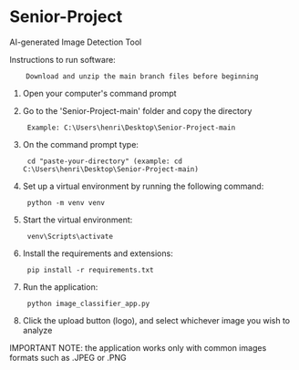 # Senior-Project
AI-generated Image Detection Tool

Instructions to run software:

		Download and unzip the main branch files before beginning

1. Open your computer's command prompt

2. Go to the 'Senior-Project-main' folder and copy the directory

		Example: C:\Users\henri\Desktop\Senior-Project-main

3. On the command prompt type: 

		cd "paste-your-directory" (example: cd C:\Users\henri\Desktop\Senior-Project-main)

4. Set up a virtual environment by running the following command: 

		python -m venv venv

5. Start the virtual environment: 

		venv\Scripts\activate

6. Install the requirements and extensions: 

		pip install -r requirements.txt

7. Run the application:
		
  		python image_classifier_app.py

8. Click the upload button (logo), and select whichever image you wish to analyze
   

IMPORTANT NOTE: the application works only with common images formats such as .JPEG or .PNG
